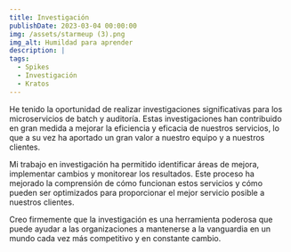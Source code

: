 ```yaml
---
title: Investigación
publishDate: 2023-03-04 00:00:00
img: /assets/starmeup (3).png
img_alt: Humildad para aprender
description: |
tags:
  - Spikes 
  - Investigación
  - Kratos
---
```

He tenido la oportunidad de realizar investigaciones significativas para los microservicios de batch y auditoría. Estas investigaciones han contribuido en gran medida a mejorar la eficiencia y eficacia de nuestros servicios, lo que a su vez ha aportado un gran valor a nuestro equipo y a nuestros clientes.

Mi trabajo en investigación ha permitido identificar áreas de mejora, implementar cambios y monitorear los resultados. Este proceso ha mejorado la comprensión de cómo funcionan estos servicios y cómo pueden ser optimizados para proporcionar el mejor servicio posible a nuestros clientes.

Creo firmemente que la investigación es una herramienta poderosa que puede ayudar a las organizaciones a mantenerse a la vanguardia en un mundo cada vez más competitivo y en constante cambio.

